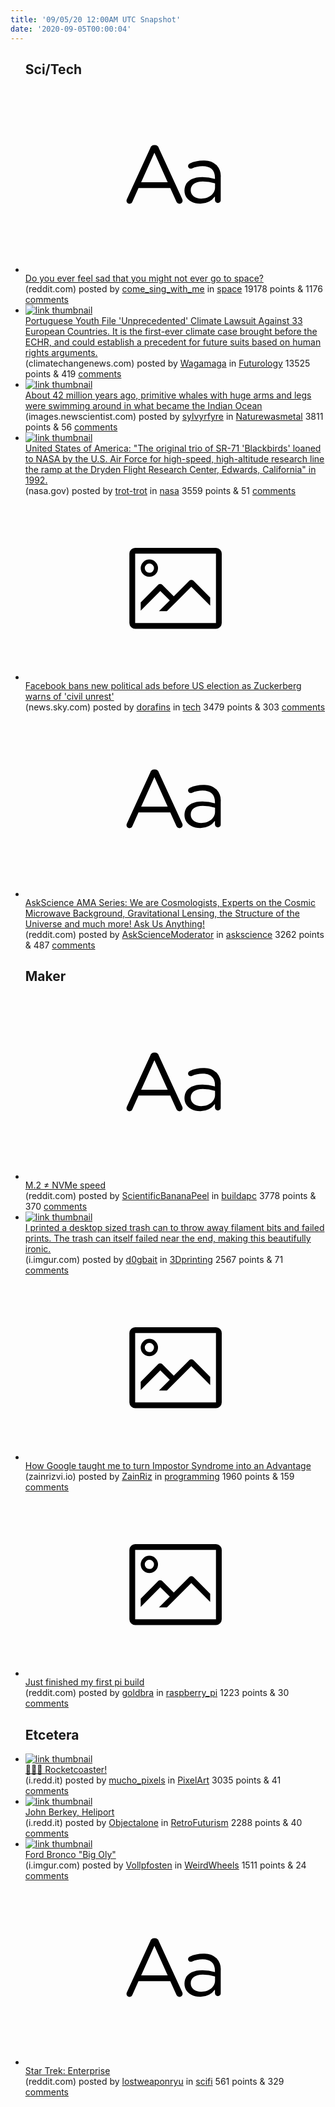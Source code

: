 ```yaml
---
title: '09/05/20 12:00AM UTC Snapshot'
date: '2020-09-05T00:00:04'
---
```

<ul>
<h2>Sci/Tech</h2>

<li><a href='https://www.reddit.com/r/space/comments/ima95y/do_you_ever_feel_sad_that_you_might_not_ever_go/'><svg version='1.1' viewBox='-34 -12 104 64' preserveAspectRatio='xMidYMid slice' xmlns='http://www.w3.org/2000/svg' xmlns:xlink='http://www.w3.org/1999/xlink'>
    <title>text link thumbnail</title>
    <path d='M12.19,8.84a1.45,1.45,0,0,0-1.4-1h-.12a1.46,1.46,0,0,0-1.42,1L1.14,26.56a1.29,1.29,0,0,0-.14.59,1,1,0,0,0,1,1,1.12,1.12,0,0,0,1.08-.77l2.08-4.65h11l2.08,4.59a1.24,1.24,0,0,0,1.12.83,1.08,1.08,0,0,0,1.08-1.08,1.64,1.64,0,0,0-.14-.57ZM6.08,20.71l4.59-10.22,4.6,10.22Z'>
    </path>
    <path d='M32.24,14.78A6.35,6.35,0,0,0,27.6,13.2a11.36,11.36,0,0,0-4.7,1,1,1,0,0,0-.58.89,1,1,0,0,0,.94.92,1.23,1.23,0,0,0,.39-.08,8.87,8.87,0,0,1,3.72-.81c2.7,0,4.28,1.33,4.28,3.92v.5a15.29,15.29,0,0,0-4.42-.61c-3.64,0-6.14,1.61-6.14,4.64v.05c0,2.95,2.7,4.48,5.37,4.48a6.29,6.29,0,0,0,5.19-2.48V26.9a1,1,0,0,0,1,1,1,1,0,0,0,1-1.06V19A5.71,5.71,0,0,0,32.24,14.78Zm-.56,7.7c0,2.28-2.17,3.89-4.81,3.89-1.94,0-3.61-1.06-3.61-2.86v-.06c0-1.8,1.5-3,4.2-3a15.2,15.2,0,0,1,4.22.61Z'>
    </path>
    </svg></a><div><div class='linkTitle'><a href='https://www.reddit.com/r/space/comments/ima95y/do_you_ever_feel_sad_that_you_might_not_ever_go/'>Do you ever feel sad that you might not ever go to space?</a></div>(reddit.com) posted by <a href='https://www.reddit.com/user/come_sing_with_me'>come_sing_with_me</a> in <a href='https://www.reddit.com/r/space'>space</a> 19178 points & 1176 <a href='https://www.reddit.com/r/space/comments/ima95y/do_you_ever_feel_sad_that_you_might_not_ever_go/'>comments</a></div></li>

<li><a href='https://www.climatechangenews.com/2020/09/03/six-portuguese-youth-file-unprecedented-climate-lawsuit-33-countries/'><img src='https://b.thumbs.redditmedia.com/Adlqt2zgrIfkArF2vhhW-VfK0ZhiiU3iPmLsmLHWgUI.jpg' alt='link thumbnail'></a><div><div class='linkTitle'><a href='https://www.climatechangenews.com/2020/09/03/six-portuguese-youth-file-unprecedented-climate-lawsuit-33-countries/'>Portuguese Youth File 'Unprecedented' Climate Lawsuit Against 33 European Countries. It is the first-ever climate case brought before the ECHR, and could establish a precedent for future suits based on human rights arguments.</a></div>(climatechangenews.com) posted by <a href='https://www.reddit.com/user/Wagamaga'>Wagamaga</a> in <a href='https://www.reddit.com/r/Futurology'>Futurology</a> 13525 points & 419 <a href='https://www.reddit.com/r/Futurology/comments/imeajl/portuguese_youth_file_unprecedented_climate/'>comments</a></div></li>

<li><a href='https://images.newscientist.com/wp-content/uploads/2019/09/13141142/m7hh5b.jpg?width=778'><img src='https://a.thumbs.redditmedia.com/M6XuphRBFpX0_lXwzEoJVG7lwRKH_tKC16N5Uno5w98.jpg' alt='link thumbnail'></a><div><div class='linkTitle'><a href='https://images.newscientist.com/wp-content/uploads/2019/09/13141142/m7hh5b.jpg?width=778'>About 42 million years ago, primitive whales with huge arms and legs were swimming around in what became the Indian Ocean</a></div>(images.newscientist.com) posted by <a href='https://www.reddit.com/user/sylvyrfyre'>sylvyrfyre</a> in <a href='https://www.reddit.com/r/Naturewasmetal'>Naturewasmetal</a> 3811 points & 56 <a href='https://www.reddit.com/r/Naturewasmetal/comments/imc31e/about_42_million_years_ago_primitive_whales_with/'>comments</a></div></li>

<li><a href='https://www.nasa.gov/sites/default/files/images/335607main_EC92-7013-4_full.jpg'><img src='https://b.thumbs.redditmedia.com/LsI2-cOlTrx29vNs-N1Og4YMyGZpO9tAMsnRaYJHfUQ.jpg' alt='link thumbnail'></a><div><div class='linkTitle'><a href='https://www.nasa.gov/sites/default/files/images/335607main_EC92-7013-4_full.jpg'>United States of America: "The original trio of SR-71 'Blackbirds' loaned to NASA by the U.S. Air Force for high-speed, high-altitude research line the ramp at the Dryden Flight Research Center, Edwards, California" in 1992.</a></div>(nasa.gov) posted by <a href='https://www.reddit.com/user/trot-trot'>trot-trot</a> in <a href='https://www.reddit.com/r/nasa'>nasa</a> 3559 points & 51 <a href='https://www.reddit.com/r/nasa/comments/imcllg/united_states_of_america_the_original_trio_of/'>comments</a></div></li>

<li><a href='https://news.sky.com/story/facebook-to-halt-new-political-ads-a-week-before-us-election-to-avoid-civil-unrest-12062547'><svg version='1.1' viewBox='-34 -14 104 64' preserveAspectRatio='xMidYMid meet' xmlns='http://www.w3.org/2000/svg' xmlns:xlink='http://www.w3.org/1999/xlink'>
    <title>link thumbnail</title>
    <path d='M32,4H4A2,2,0,0,0,2,6V30a2,2,0,0,0,2,2H32a2,2,0,0,0,2-2V6A2,2,0,0,0,32,4ZM4,30V6H32V30Z'></path>
    <path d='M8.92,14a3,3,0,1,0-3-3A3,3,0,0,0,8.92,14Zm0-4.6A1.6,1.6,0,1,1,7.33,11,1.6,1.6,0,0,1,8.92,9.41Z'></path>
    <path d='M22.78,15.37l-5.4,5.4-4-4a1,1,0,0,0-1.41,0L5.92,22.9v2.83l6.79-6.79L16,22.18l-3.75,3.75H15l8.45-8.45L30,24V21.18l-5.81-5.81A1,1,0,0,0,22.78,15.37Z'></path>
    </svg></a><div><div class='linkTitle'><a href='https://news.sky.com/story/facebook-to-halt-new-political-ads-a-week-before-us-election-to-avoid-civil-unrest-12062547'>Facebook bans new political ads before US election as Zuckerberg warns of 'civil unrest'</a></div>(news.sky.com) posted by <a href='https://www.reddit.com/user/dorafins'>dorafins</a> in <a href='https://www.reddit.com/r/tech'>tech</a> 3479 points & 303 <a href='https://www.reddit.com/r/tech/comments/im8054/facebook_bans_new_political_ads_before_us/'>comments</a></div></li>

<li><a href='https://www.reddit.com/r/askscience/comments/imdw7e/askscience_ama_series_we_are_cosmologists_experts/'><svg version='1.1' viewBox='-34 -12 104 64' preserveAspectRatio='xMidYMid slice' xmlns='http://www.w3.org/2000/svg' xmlns:xlink='http://www.w3.org/1999/xlink'>
    <title>text link thumbnail</title>
    <path d='M12.19,8.84a1.45,1.45,0,0,0-1.4-1h-.12a1.46,1.46,0,0,0-1.42,1L1.14,26.56a1.29,1.29,0,0,0-.14.59,1,1,0,0,0,1,1,1.12,1.12,0,0,0,1.08-.77l2.08-4.65h11l2.08,4.59a1.24,1.24,0,0,0,1.12.83,1.08,1.08,0,0,0,1.08-1.08,1.64,1.64,0,0,0-.14-.57ZM6.08,20.71l4.59-10.22,4.6,10.22Z'>
    </path>
    <path d='M32.24,14.78A6.35,6.35,0,0,0,27.6,13.2a11.36,11.36,0,0,0-4.7,1,1,1,0,0,0-.58.89,1,1,0,0,0,.94.92,1.23,1.23,0,0,0,.39-.08,8.87,8.87,0,0,1,3.72-.81c2.7,0,4.28,1.33,4.28,3.92v.5a15.29,15.29,0,0,0-4.42-.61c-3.64,0-6.14,1.61-6.14,4.64v.05c0,2.95,2.7,4.48,5.37,4.48a6.29,6.29,0,0,0,5.19-2.48V26.9a1,1,0,0,0,1,1,1,1,0,0,0,1-1.06V19A5.71,5.71,0,0,0,32.24,14.78Zm-.56,7.7c0,2.28-2.17,3.89-4.81,3.89-1.94,0-3.61-1.06-3.61-2.86v-.06c0-1.8,1.5-3,4.2-3a15.2,15.2,0,0,1,4.22.61Z'>
    </path>
    </svg></a><div><div class='linkTitle'><a href='https://www.reddit.com/r/askscience/comments/imdw7e/askscience_ama_series_we_are_cosmologists_experts/'>AskScience AMA Series: We are Cosmologists, Experts on the Cosmic Microwave Background, Gravitational Lensing, the Structure of the Universe and much more! Ask Us Anything!</a></div>(reddit.com) posted by <a href='https://www.reddit.com/user/AskScienceModerator'>AskScienceModerator</a> in <a href='https://www.reddit.com/r/askscience'>askscience</a> 3262 points & 487 <a href='https://www.reddit.com/r/askscience/comments/imdw7e/askscience_ama_series_we_are_cosmologists_experts/'>comments</a></div></li>

<h2>Maker</h2>

<li><a href='https://www.reddit.com/r/buildapc/comments/imgwct/m2_nvme_speed/'><svg version='1.1' viewBox='-34 -12 104 64' preserveAspectRatio='xMidYMid slice' xmlns='http://www.w3.org/2000/svg' xmlns:xlink='http://www.w3.org/1999/xlink'>
    <title>text link thumbnail</title>
    <path d='M12.19,8.84a1.45,1.45,0,0,0-1.4-1h-.12a1.46,1.46,0,0,0-1.42,1L1.14,26.56a1.29,1.29,0,0,0-.14.59,1,1,0,0,0,1,1,1.12,1.12,0,0,0,1.08-.77l2.08-4.65h11l2.08,4.59a1.24,1.24,0,0,0,1.12.83,1.08,1.08,0,0,0,1.08-1.08,1.64,1.64,0,0,0-.14-.57ZM6.08,20.71l4.59-10.22,4.6,10.22Z'>
    </path>
    <path d='M32.24,14.78A6.35,6.35,0,0,0,27.6,13.2a11.36,11.36,0,0,0-4.7,1,1,1,0,0,0-.58.89,1,1,0,0,0,.94.92,1.23,1.23,0,0,0,.39-.08,8.87,8.87,0,0,1,3.72-.81c2.7,0,4.28,1.33,4.28,3.92v.5a15.29,15.29,0,0,0-4.42-.61c-3.64,0-6.14,1.61-6.14,4.64v.05c0,2.95,2.7,4.48,5.37,4.48a6.29,6.29,0,0,0,5.19-2.48V26.9a1,1,0,0,0,1,1,1,1,0,0,0,1-1.06V19A5.71,5.71,0,0,0,32.24,14.78Zm-.56,7.7c0,2.28-2.17,3.89-4.81,3.89-1.94,0-3.61-1.06-3.61-2.86v-.06c0-1.8,1.5-3,4.2-3a15.2,15.2,0,0,1,4.22.61Z'>
    </path>
    </svg></a><div><div class='linkTitle'><a href='https://www.reddit.com/r/buildapc/comments/imgwct/m2_nvme_speed/'>M.2 ≠ NVMe speed</a></div>(reddit.com) posted by <a href='https://www.reddit.com/user/ScientificBananaPeel'>ScientificBananaPeel</a> in <a href='https://www.reddit.com/r/buildapc'>buildapc</a> 3778 points & 370 <a href='https://www.reddit.com/r/buildapc/comments/imgwct/m2_nvme_speed/'>comments</a></div></li>

<li><a href='https://i.imgur.com/Fn0iszh.jpg'><img src='https://a.thumbs.redditmedia.com/auDRtQ1kdXGBnc8mK-W7osCjZQRCs8tRRQhpwLQb8T4.jpg' alt='link thumbnail'></a><div><div class='linkTitle'><a href='https://i.imgur.com/Fn0iszh.jpg'>I printed a desktop sized trash can to throw away filament bits and failed prints. The trash can itself failed near the end, making this beautifully ironic.</a></div>(i.imgur.com) posted by <a href='https://www.reddit.com/user/d0gbait'>d0gbait</a> in <a href='https://www.reddit.com/r/3Dprinting'>3Dprinting</a> 2567 points & 71 <a href='https://www.reddit.com/r/3Dprinting/comments/imll1t/i_printed_a_desktop_sized_trash_can_to_throw_away/'>comments</a></div></li>

<li><a href='https://www.zainrizvi.io/blog/the-impostors-advantage/?utm_source=reddit'><svg version='1.1' viewBox='-34 -14 104 64' preserveAspectRatio='xMidYMid meet' xmlns='http://www.w3.org/2000/svg' xmlns:xlink='http://www.w3.org/1999/xlink'>
    <title>link thumbnail</title>
    <path d='M32,4H4A2,2,0,0,0,2,6V30a2,2,0,0,0,2,2H32a2,2,0,0,0,2-2V6A2,2,0,0,0,32,4ZM4,30V6H32V30Z'></path>
    <path d='M8.92,14a3,3,0,1,0-3-3A3,3,0,0,0,8.92,14Zm0-4.6A1.6,1.6,0,1,1,7.33,11,1.6,1.6,0,0,1,8.92,9.41Z'></path>
    <path d='M22.78,15.37l-5.4,5.4-4-4a1,1,0,0,0-1.41,0L5.92,22.9v2.83l6.79-6.79L16,22.18l-3.75,3.75H15l8.45-8.45L30,24V21.18l-5.81-5.81A1,1,0,0,0,22.78,15.37Z'></path>
    </svg></a><div><div class='linkTitle'><a href='https://www.zainrizvi.io/blog/the-impostors-advantage/?utm_source=reddit'>How Google taught me to turn Impostor Syndrome into an Advantage</a></div>(zainrizvi.io) posted by <a href='https://www.reddit.com/user/ZainRiz'>ZainRiz</a> in <a href='https://www.reddit.com/r/programming'>programming</a> 1960 points & 159 <a href='https://www.reddit.com/r/programming/comments/imhi2j/how_google_taught_me_to_turn_impostor_syndrome/'>comments</a></div></li>

<li><a href='https://www.reddit.com/gallery/im77fz'><svg version='1.1' viewBox='-34 -14 104 64' preserveAspectRatio='xMidYMid meet' xmlns='http://www.w3.org/2000/svg' xmlns:xlink='http://www.w3.org/1999/xlink'>
    <title>link thumbnail</title>
    <path d='M32,4H4A2,2,0,0,0,2,6V30a2,2,0,0,0,2,2H32a2,2,0,0,0,2-2V6A2,2,0,0,0,32,4ZM4,30V6H32V30Z'></path>
    <path d='M8.92,14a3,3,0,1,0-3-3A3,3,0,0,0,8.92,14Zm0-4.6A1.6,1.6,0,1,1,7.33,11,1.6,1.6,0,0,1,8.92,9.41Z'></path>
    <path d='M22.78,15.37l-5.4,5.4-4-4a1,1,0,0,0-1.41,0L5.92,22.9v2.83l6.79-6.79L16,22.18l-3.75,3.75H15l8.45-8.45L30,24V21.18l-5.81-5.81A1,1,0,0,0,22.78,15.37Z'></path>
    </svg></a><div><div class='linkTitle'><a href='https://www.reddit.com/gallery/im77fz'>Just finished my first pi build</a></div>(reddit.com) posted by <a href='https://www.reddit.com/user/goldbra'>goldbra</a> in <a href='https://www.reddit.com/r/raspberry_pi'>raspberry_pi</a> 1223 points & 30 <a href='https://www.reddit.com/r/raspberry_pi/comments/im77fz/just_finished_my_first_pi_build/'>comments</a></div></li>

<h2>Etcetera</h2>

<li><a href='https://i.redd.it/c54h4g1c63l51.png'><img src='https://b.thumbs.redditmedia.com/0qJtGB3NzdrqY-COAltQe5HzczzPcQHKVkpdTtn1s4M.jpg' alt='link thumbnail'></a><div><div class='linkTitle'><a href='https://i.redd.it/c54h4g1c63l51.png'>🎢💥🙌 Rocketcoaster!</a></div>(i.redd.it) posted by <a href='https://www.reddit.com/user/mucho_pixels'>mucho_pixels</a> in <a href='https://www.reddit.com/r/PixelArt'>PixelArt</a> 3035 points & 41 <a href='https://www.reddit.com/r/PixelArt/comments/imbv53/rocketcoaster/'>comments</a></div></li>

<li><a href='https://i.redd.it/23j6n81ip4l51.jpg'><img src='https://a.thumbs.redditmedia.com/2Myr1rlYSL1KM8qMfxsVtM4gAP58DfAtBb9cMXrMsl8.jpg' alt='link thumbnail'></a><div><div class='linkTitle'><a href='https://i.redd.it/23j6n81ip4l51.jpg'>John Berkey, Heliport</a></div>(i.redd.it) posted by <a href='https://www.reddit.com/user/Objectalone'>Objectalone</a> in <a href='https://www.reddit.com/r/RetroFuturism'>RetroFuturism</a> 2288 points & 40 <a href='https://www.reddit.com/r/RetroFuturism/comments/imfgwk/john_berkey_heliport/'>comments</a></div></li>

<li><a href='https://i.imgur.com/oanNLva.jpg'><img src='https://b.thumbs.redditmedia.com/2IZwvbT7oa1ptSho0-b4TbQylv8OV187mmxqBvv6mcw.jpg' alt='link thumbnail'></a><div><div class='linkTitle'><a href='https://i.imgur.com/oanNLva.jpg'>Ford Bronco "Big Oly"</a></div>(i.imgur.com) posted by <a href='https://www.reddit.com/user/Vollpfosten'>Vollpfosten</a> in <a href='https://www.reddit.com/r/WeirdWheels'>WeirdWheels</a> 1511 points & 24 <a href='https://www.reddit.com/r/WeirdWheels/comments/imad3l/ford_bronco_big_oly/'>comments</a></div></li>

<li><a href='https://www.reddit.com/r/scifi/comments/im74g6/star_trek_enterprise/'><svg version='1.1' viewBox='-34 -12 104 64' preserveAspectRatio='xMidYMid slice' xmlns='http://www.w3.org/2000/svg' xmlns:xlink='http://www.w3.org/1999/xlink'>
    <title>text link thumbnail</title>
    <path d='M12.19,8.84a1.45,1.45,0,0,0-1.4-1h-.12a1.46,1.46,0,0,0-1.42,1L1.14,26.56a1.29,1.29,0,0,0-.14.59,1,1,0,0,0,1,1,1.12,1.12,0,0,0,1.08-.77l2.08-4.65h11l2.08,4.59a1.24,1.24,0,0,0,1.12.83,1.08,1.08,0,0,0,1.08-1.08,1.64,1.64,0,0,0-.14-.57ZM6.08,20.71l4.59-10.22,4.6,10.22Z'>
    </path>
    <path d='M32.24,14.78A6.35,6.35,0,0,0,27.6,13.2a11.36,11.36,0,0,0-4.7,1,1,1,0,0,0-.58.89,1,1,0,0,0,.94.92,1.23,1.23,0,0,0,.39-.08,8.87,8.87,0,0,1,3.72-.81c2.7,0,4.28,1.33,4.28,3.92v.5a15.29,15.29,0,0,0-4.42-.61c-3.64,0-6.14,1.61-6.14,4.64v.05c0,2.95,2.7,4.48,5.37,4.48a6.29,6.29,0,0,0,5.19-2.48V26.9a1,1,0,0,0,1,1,1,1,0,0,0,1-1.06V19A5.71,5.71,0,0,0,32.24,14.78Zm-.56,7.7c0,2.28-2.17,3.89-4.81,3.89-1.94,0-3.61-1.06-3.61-2.86v-.06c0-1.8,1.5-3,4.2-3a15.2,15.2,0,0,1,4.22.61Z'>
    </path>
    </svg></a><div><div class='linkTitle'><a href='https://www.reddit.com/r/scifi/comments/im74g6/star_trek_enterprise/'>Star Trek: Enterprise</a></div>(reddit.com) posted by <a href='https://www.reddit.com/user/lostweaponryu'>lostweaponryu</a> in <a href='https://www.reddit.com/r/scifi'>scifi</a> 561 points & 329 <a href='https://www.reddit.com/r/scifi/comments/im74g6/star_trek_enterprise/'>comments</a></div></li>

</ul>
